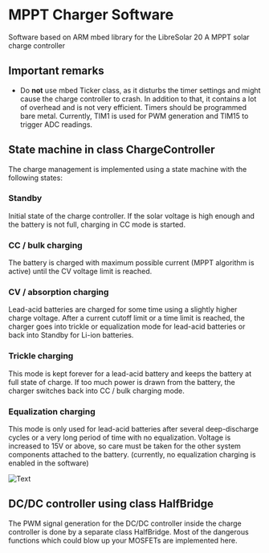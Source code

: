 # MPPT Charger Software
Software based on ARM mbed library for the LibreSolar 20 A MPPT solar charge controller

## Important remarks

- Do **not** use mbed Ticker class, as it disturbs the timer settings and might cause the charge controller to crash. In addition to that, it contains a lot of overhead and is not very efficient. Timers should be programmed bare metal. Currently, TIM1 is used for PWM generation and TIM15 to trigger ADC readings.

## State machine in class ChargeController

The charge management is implemented using a state machine with the following states:

### Standby
Initial state of the charge controller. If the solar voltage is high enough and the battery is not full, charging in CC mode is started.

### CC / bulk charging
The battery is charged with maximum possible current (MPPT algorithm is active) until the CV voltage limit is reached.

### CV / absorption charging
Lead-acid batteries are charged for some time using a slightly higher charge voltage. After a current cutoff limit or a time limit is reached, the charger goes into trickle or equalization mode for lead-acid batteries or back into Standby for Li-ion batteries.

### Trickle charging
This mode is kept forever for a lead-acid battery and keeps the battery at full state of charge. If too much power is drawn from the battery, the charger switches back into CC / bulk charging mode.

### Equalization charging
This mode is only used for lead-acid batteries after several deep-discharge cycles or a very long period of time with no equalization. Voltage is increased to 15V or above, so care must be taken for the other system components attached to the battery. (currently, no equalization charging is enabled in the software)

![Text](img/MPPT_flow_chart.png)

## DC/DC controller using class HalfBridge

The PWM signal generation for the DC/DC controller inside the charge controller is done by a separate class HalfBridge. Most of the dangerous functions which could blow up your MOSFETs are implemented here.
